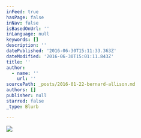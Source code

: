 ```yaml
---
inFeed: true
hasPage: false
inNav: false
isBasedOnUrl: ''
inLanguage: null
keywords: []
description: ''
datePublished: '2016-06-30T15:11:33.363Z'
dateModified: '2016-06-30T15:01:11.843Z'
title: ''
author:
  - name: ''
    url: ''
sourcePath: _posts/2016-01-22-bernard-allison.md
authors: []
publisher: null
starred: false
_type: Blurb

---
```

![](https://the-grid-user-content.s3-us-west-2.amazonaws.com/a58ba0ae-ccac-4450-9348-94a456b0dce7.jpg)